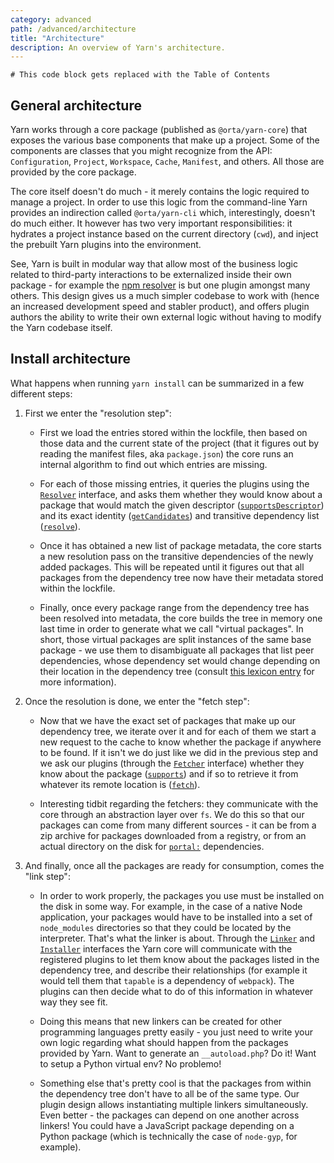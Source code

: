 ```yaml
---
category: advanced
path: /advanced/architecture
title: "Architecture"
description: An overview of Yarn's architecture.
---
```


```toc
# This code block gets replaced with the Table of Contents
```

## General architecture

Yarn works through a core package (published as `@orta/yarn-core`) that exposes the various base components that make up a project. Some of the components are classes that you might recognize from the API: `Configuration`, `Project`, `Workspace`, `Cache`, `Manifest`, and others. All those are provided by the core package.

The core itself doesn't do much - it merely contains the logic required to manage a project. In order to use this logic from the command-line Yarn provides an indirection called `@orta/yarn-cli` which, interestingly, doesn't do much either. It however has two very important responsibilities: it hydrates a project instance based on the current directory (`cwd`), and inject the prebuilt Yarn plugins into the environment.

See, Yarn is built in modular way that allow most of the business logic related to third-party interactions to be externalized inside their own package - for example the [npm resolver](https://github.com/yarnpkg/berry/tree/master/packages/plugin-npm) is but one plugin amongst many others. This design gives us a much simpler codebase to work with (hence an increased development speed and stabler product), and offers plugin authors the ability to write their own external logic without having to modify the Yarn codebase itself.

## Install architecture

What happens when running `yarn install` can be summarized in a few different steps:

1. First we enter the "resolution step":

    - First we load the entries stored within the lockfile, then based on those data and the current state of the project (that it figures out by reading the manifest files, aka `package.json`) the core runs an internal algorithm to find out which entries are missing.

    - For each of those missing entries, it queries the plugins using the [`Resolver`](https://github.com/yarnpkg/berry/blob/master/packages/yarnpkg-core/sources/Resolver.ts) interface, and asks them whether they would know about a package that would match the given descriptor ([`supportsDescriptor`](https://github.com/yarnpkg/berry/blob/master/packages/yarnpkg-core/sources/Resolver.ts#L54)) and its exact identity ([`getCandidates`](https://github.com/yarnpkg/berry/blob/master/packages/yarnpkg-core/sources/Resolver.ts#L114)) and transitive dependency list ([`resolve`](https://github.com/yarnpkg/berry/blob/master/packages/yarnpkg-core/sources/Resolver.ts#L123)).

    - Once it has obtained a new list of package metadata, the core starts a new resolution pass on the transitive dependencies of the newly added packages. This will be repeated until it figures out that all packages from the dependency tree now have their metadata stored within the lockfile.

    - Finally, once every package range from the dependency tree has been resolved into metadata, the core builds the tree in memory one last time in order to generate what we call "virtual packages". In short, those virtual packages are split instances of the same base package - we use them to disambiguate all packages that list peer dependencies, whose dependency set would change depending on their location in the dependency tree (consult [this lexicon entry](/advanced/lexicon#virtualpackages) for more information).

2. Once the resolution is done, we enter the "fetch step":

    - Now that we have the exact set of packages that make up our dependency tree, we iterate over it and for each of them we start a new request to the cache to know whether the package if anywhere to be found. If it isn't we do just like we did in the previous step and we ask our plugins (through the [`Fetcher`](https://github.com/yarnpkg/berry/blob/master/packages/yarnpkg-core/sources/Fetcher.ts) interface) whether they know about the package ([`supports`](https://github.com/yarnpkg/berry/blob/master/packages/yarnpkg-core/sources/Fetcher.ts#L43)) and if so to retrieve it from whatever its remote location is ([`fetch`](https://github.com/yarnpkg/berry/blob/master/packages/yarnpkg-core/sources/Fetcher.ts#L67)).

    - Interesting tidbit regarding the fetchers: they communicate with the core through an abstraction layer over `fs`. We do this so that our packages can come from many different sources - it can be from a zip archive for packages downloaded from a registry, or from an actual directory on the disk for [`portal:`]() dependencies.

3. And finally, once all the packages are ready for consumption, comes the "link step":

    - In order to work properly, the packages you use must be installed on the disk in some way. For example, in the case of a native Node application, your packages would have to be installed into a set of `node_modules` directories so that they could be located by the interpreter. That's what the linker is about. Through the [`Linker`](https://github.com/yarnpkg/berry/blob/master/packages/yarnpkg-core/sources/Linker.ts) and [`Installer`](https://github.com/yarnpkg/berry/blob/master/packages/yarnpkg-core/sources/Installer.ts) interfaces the Yarn core will communicate with the registered plugins to let them know about the packages listed in the dependency tree, and describe their relationships (for example it would tell them that `tapable` is a dependency of `webpack`). The plugins can then decide what to do of this information in whatever way they see fit.

    - Doing this means that new linkers can be created for other programming languages pretty easily - you just need to write your own logic regarding what should happen from the packages provided by Yarn. Want to generate an `__autoload.php`? Do it! Want to setup a Python virtual env? No problemo!

    - Something else that's pretty cool is that the packages from within the dependency tree don't have to all be of the same type. Our plugin design allows instantiating multiple linkers simultaneously. Even better - the packages can depend on one another across linkers! You could have a JavaScript package depending on a Python package (which is technically the case of `node-gyp`, for example).

